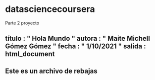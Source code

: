 # datasciencecoursera
Parte 2 proyecto

título : " Hola Mundo "
autora : " Maite Michell Gómez Gómez "
fecha : " 1/10/2021 "
salida : html_document
---

##  Este es un archivo de rebajas
